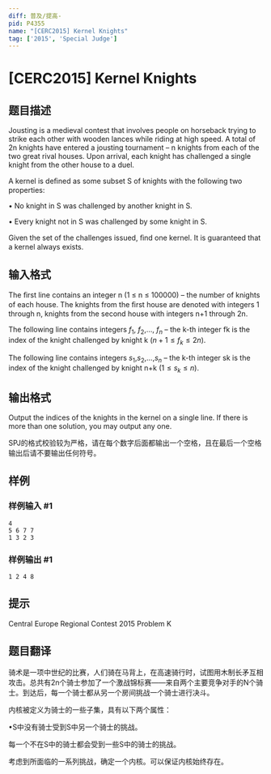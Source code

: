 ```yaml
---
diff: 普及/提高-
pid: P4355
name: "[CERC2015] Kernel Knights"
tag: ['2015', 'Special Judge']
---
```

# [CERC2015] Kernel Knights
## 题目描述

Jousting is a medieval contest that involves people on horseback trying to strike each other with wooden lances while riding at high speed. A total of 2n knights have entered a jousting tournament – n knights from each of the two great rival houses. Upon arrival, each knight has challenged a single knight from the other house to a duel. 

A kernel is deﬁned as some subset S of knights with the following two properties:

• No knight in S was challenged by another knight in S. 

• Every knight not in S was challenged by some knight in S.

Given the set of the challenges issued, ﬁnd one kernel. It is guaranteed that a kernel always exists.
## 输入格式

The ﬁrst line contains an integer n (1 ≤ n ≤ 100000) – the number of knights of each house. The knights from the ﬁrst house are denoted with integers 1 through n, knights from the second house with integers n+1 through 2n. 

The following line contains integers $f_1$, $f_2$,..., $f_n$ – the k-th integer fk is the index of the knight challenged by knight k $(n+1≤ f_k ≤2n)$. 

The following line contains integers $s_1$,$s_2$,...,$s_n$ – the k-th integer sk is the index of the knight challenged by knight n+k $(1≤s_k ≤n)$. 
## 输出格式

Output the indices of the knights in the kernel on a single line. If there is more than one solution, you may output any one.

SPJ的格式校验较为严格，请在每个数字后面都输出一个空格，且在最后一个空格输出后请不要输出任何符号。
## 样例

### 样例输入 #1
```
4 
5 6 7 7 
1 3 2 3
```
### 样例输出 #1
```
1 2 4 8
```
## 提示

Central Europe Regional Contest 2015 Problem K


## 题目翻译

骑术是一项中世纪的比赛，人们骑在马背上，在高速骑行时，试图用木制长矛互相攻击。总共有2n个骑士参加了一个激战锦标赛——来自两个主要竞争对手的N个骑士。到达后，每一个骑士都从另一个房间挑战一个骑士进行决斗。

内核被定义为骑士的一些子集，具有以下两个属性：

•S中没有骑士受到S中另一个骑士的挑战。

每一个不在S中的骑士都会受到一些S中的骑士的挑战。

考虑到所面临的一系列挑战，确定一个内核。可以保证内核始终存在。
